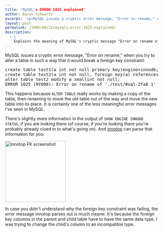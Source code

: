```yaml
---
title: 'MySQL's ERROR 1025 explained'
author: Baron Schwartz
excerpt: '<p>MySQL issues a cryptic error message, "Error on rename," when you try to alter a table in such a way that it would break a foreign key constraint.</p>'
layout: post
permalink: /2006/08/22/mysqls-error-1025-explained/
description:
  - |
    Explains the meaning of MySQL's cryptic message "Error on rename of 'db/#sql-2fa8_1' to 'db/table'" when altering a table.
---
```

MySQL issues a cryptic error message, "Error on rename," when you try to alter a table in such a way that it would break a foreign key constraint:

<pre>create table test1(a int not null primary key)engine=innodb;
create table test2(a int not null, foreign key(a) references test1 (a)) engine=innodb;
alter table test2 modify a smallint not null;       
ERROR 1025 (HY000): Error on rename of './test/#sql-2fa8_1' to './test/test2' (errno: 150)</pre>

This happens because `ALTER TABLE` really works by making a copy of the table, then renaming to move the old table out of the way and move the new table into its place. It is certainly one of the less meaningful error messages I've seen in MySQL.

There's slightly more information in the output of `SHOW ENGINE INNODB STATUS`, if you are looking there (of course, if you're looking there you're probably already clued in to what's going on). And [innotop][1] can parse that information for you:

[<img src="/innotop/thumb-innotop-fk-error-message.png" width="200" height="" alt="innotop FK screenshot" />][2]

In case you didn't understand why the foreign key constraint was failing, the error message innotop parses out is much clearer. It's because the foreign key columns in the parent and child table have to have the same data type. I was trying to change the child's column to an incompatible type.

 [1]: /innotop/
 [2]: /innotop/innotop-fk-error-message.png
